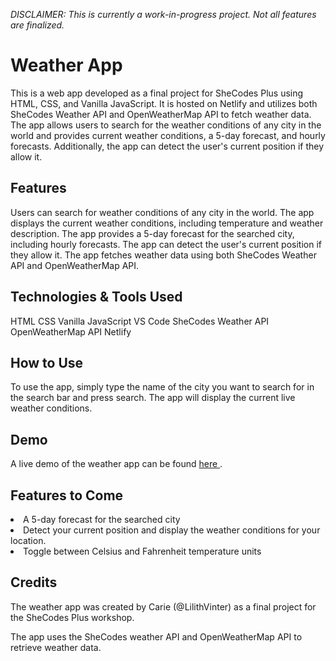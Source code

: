 <em> DISCLAIMER: This is currently a work-in-progress project. Not all features are finalized. </em>



<h1> Weather App </h1>
This is a web app developed as a final project for SheCodes Plus using HTML, CSS, and Vanilla JavaScript. It is hosted on Netlify and utilizes both SheCodes Weather API and OpenWeatherMap API to fetch weather data. The app allows users to search for the weather conditions of any city in the world and provides current weather conditions, a 5-day forecast, and hourly forecasts. Additionally, the app can detect the user's current position if they allow it.

<h2>Features</h2>
Users can search for weather conditions of any city in the world.
The app displays the current weather conditions, including temperature and weather description.
The app provides a 5-day forecast for the searched city, including hourly forecasts.
The app can detect the user's current position if they allow it.
The app fetches weather data using both SheCodes Weather API and OpenWeatherMap API.
<h2>Technologies & Tools Used </h2>
HTML
CSS
Vanilla JavaScript
VS Code
SheCodes Weather API
OpenWeatherMap API
Netlify

<h2>How to Use</h2>
To use the app, simply type the name of the city you want to search for in the search bar and press search.
The app will display the current live weather conditions.

<h2>Demo </h2>
A live demo of the weather app can be found <a href="https://carie-learning-to-code.netlify.app"> here </a>.

<h2>Features to Come</h2>
<li>
A 5-day forecast for the searched city
</li>
<li>
Detect your current position and display the weather conditions for your location.
</li>
<li>
Toggle between Celsius and Fahrenheit temperature units
</li>

<h2>Credits</h2>
The weather app was created by Carie (@LilithVinter) as a final project for the SheCodes Plus workshop.

The app uses the SheCodes weather API and OpenWeatherMap API to retrieve weather data.
